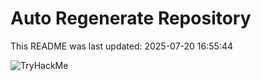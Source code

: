# Auto Regenerate Repository

This README was last updated: 2025-07-20 16:55:44

 ![TryHackMe](https://tryhackme.com/badge/533634)